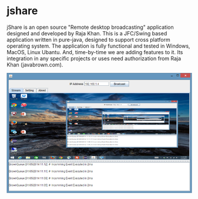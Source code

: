jshare
======

jShare is an open source "Remote desktop broadcasting" application designed and developed by Raja Khan. This is a JFC/Swing based application written in pure-java, designed to support cross platform operating system. The application is fully functional and tested in Windows, MacOS, Linux Ubantu. And, time-by-time we are adding features to it. Its integration in any specific projects or uses need authorization from Raja Khan (javabrown.com).



![](https://github.com/javabrown/jshare/blob/master/files/images/jshare-ui.png "jShare Viewer")
